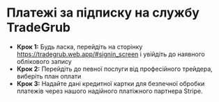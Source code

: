 # **Платежі за підписку на службу TradeGrub**

- **Крок 1:** Будь ласка, перейдіть на сторінку https://tradegrub.web.app/#signin_screen і увійдіть до наявного облікового запису
- **Крок 2:** Перейдіть до певної послуги від професійного трейдера, виберіть план оплати
- **Крок 3:** Надайте дані кредитної картки для безпечної обробки платежів через нашого надійного платіжного партнера Stripe.
